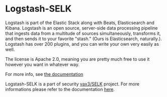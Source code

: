 # Logstash-SELK
Logstash is part of the Elastic Stack along with Beats, Elasticsearch and Kibana. Logstash is an open source, server-side data processing pipeline that ingests data from a multitude of sources simultaneously, transforms it, and then sends it to your favorite "stash." (Ours is Elasticsearch, naturally.). Logstash has over 200 plugins, and you can write your own very easily as well.

The license is Apache 2.0, meaning you are pretty much free to use it however you want in whatever way.

For more info, see [the documentation](https://www.elastic.co/products/logstash "logstash official documentation")

Logstash-SELK is a part of security [vax3/SELK](https:// "vax3/SELK project") project. For more informations please refer to the documentation [here](https:// "Documentation of vax3/SELK").
